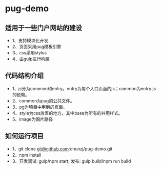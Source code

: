 # pug-demo
## 适用于一些门户网站的建设
+ 1、支持模块化开发
+ 2、页面采用pug模板引擎
+ 3、css采用stylus
+ 4、由gulp进行构建
## 代码结构介绍
+ 1、js分为common和entry。entry为每个入口页面的js；common为entry js的依赖。
+ 2、common为pug的公共文件。
+ 3、pg为项目中用到的页面。
+ 4、style为css放置的地方，其中base为所有的共用样式。
+ 5、image为图片路径
## 如何运行项目
+ 1、git clone git@github.com:chunzj/pug-demo.git
+ 2、npm install
+ 3、开发调试: gulp/npm start; 发布: gulp build/npm run build